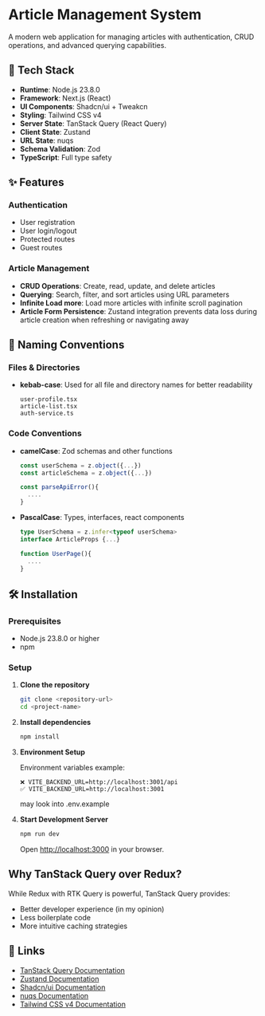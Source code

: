 # Article Management System

A modern web application for managing articles with authentication, CRUD operations, and advanced querying capabilities.

## 🚀 Tech Stack

- **Runtime**: Node.js 23.8.0
- **Framework**: Next.js (React)
- **UI Components**: Shadcn/ui + Tweakcn
- **Styling**: Tailwind CSS v4
- **Server State**: TanStack Query (React Query)
- **Client State**: Zustand
- **URL State**: nuqs
- **Schema Validation**: Zod
- **TypeScript**: Full type safety

## ✨ Features

### Authentication

- User registration
- User login/logout
- Protected routes
- Guest routes

### Article Management

- **CRUD Operations**: Create, read, update, and delete articles
- **Querying**: Search, filter, and sort articles using URL parameters
- **Infinite Load more**: Load more articles with infinite scroll pagination
- **Article Form Persistence**: Zustand integration prevents data loss during article creation when refreshing or navigating away

## 🎯 Naming Conventions

### Files & Directories

- **kebab-case**: Used for all file and directory names for better readability
  ```
  user-profile.tsx
  article-list.tsx
  auth-service.ts
  ```

### Code Conventions

- **camelCase**: Zod schemas and other functions

  ```typescript
  const userSchema = z.object({...})
  const articleSchema = z.object({...})

  const parseApiError(){
    ....
  }
  ```

- **PascalCase**: Types, interfaces, react components

  ```typescript
  type UserSchema = z.infer<typeof userSchema>
  interface ArticleProps {...}

  function UserPage(){
    ....
  }
  ```

## 🛠️ Installation

### Prerequisites

- Node.js 23.8.0 or higher
- npm

### Setup

1. **Clone the repository**

   ```bash
   git clone <repository-url>
   cd <project-name>
   ```

2. **Install dependencies**

   ```bash
   npm install
   ```

3. **Environment Setup**

   Environment variables example:

   ```env
   ❌ VITE_BACKEND_URL=http://localhost:3001/api
   ✅ VITE_BACKEND_URL=http://localhost:3001
   ```

   may look into .env.example

4. **Start Development Server**

   ```bash
   npm run dev
   ```

   Open [http://localhost:3000](http://localhost:3000) in your browser.

## Why TanStack Query over Redux?

While Redux with RTK Query is powerful, TanStack Query provides:

- Better developer experience (in my opinion)
- Less boilerplate code
- More intuitive caching strategies

## 🔗 Links

- [TanStack Query Documentation](https://tanstack.com/query)
- [Zustand Documentation](https://zustand-demo.pmnd.rs/)
- [Shadcn/ui Documentation](https://ui.shadcn.com/)
- [nuqs Documentation](https://nuqs.47ng.com/)
- [Tailwind CSS v4 Documentation](https://tailwindcss.com/)
